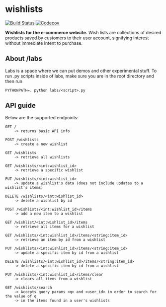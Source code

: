 # wishlists

[![Build Status](https://travis-ci.org/devops-golf-s17/wishlists.svg?branch=master)](https://travis-ci.org/devops-golf-s17/wishlists)
[![Codecov](https://img.shields.io/codecov/c/github/devops-golf-s17/wishlists.svg)]()

**Wishlists for the e-commerce website.**
Wish lists are collections of desired products saved by customers to their user account, signifying interest without immediate intent to purchase.

## About /labs
Labs is a space where we can put demos and other experimental stuff.
To run .py scripts inside of labs, make sure you are in the root directory and then run
    
    PYTHONPATH=. python labs/<script>.py

## API guide

Below are the supported endpoints:

    GET / 
        -> returns basic API info
    
    POST /wishlists 
        -> create a new wishlist
    
    GET /wishlists 
        -> retrieve all wishlists
        
    GET /wishlists/<int:wishlist_id> 
        -> retrieve a specific wishlist
        
    PUT /wishlists/<int:wishlist_id> 
        -> update a wishlist's data (does not include updates to a wishlist's items)
    
    DELETE /wishlists/<int:wishlist_id>
        -> delete a wishlist by id
    
    POST /wishlists/<int:wishlist_id>/items 
        -> add a new item to a wishlist
        
    GET /wishlist/<int:wishlist_id>/items 
        -> retrieve all items for a wishlist
        
    GET /wishlists/<int:wishlist_id>/items/<string:item_id> 
        -> retrieve an item by id from a wishlist
        
    PUT /wishlists/<int:wishlist_id>/items/<string:item_id>
        -> update a specific item by id from a wishlist
    
    DELETE /wishlists/<int:wishlist_id>/items/<string:item_id>
        -> delete a specific item by id from a wishlist
    
    PUT /wishlists/<int:wishlist_id>/items/clear
        -> clears all items from a wishlist
    
    GET /wishlists/search
        -> Accepts query params <q> and <user_id> in order to search for the value of q
        -> in the items found in a user's wishlists